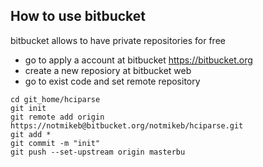 ## How to use bitbucket
bitbucket allows to have private repositories for free

+ go to apply a account at bitbucket
https://bitbucket.org
+ create a new reposiory at bitbucket web
+ go to exist code and set remote repository
```
cd git_home/hciparse
git init
git remote add origin https://notmikeb@bitbucket.org/notmikeb/hciparse.git
git add *
git commit -m "init"
git push --set-upstream origin masterbu
```